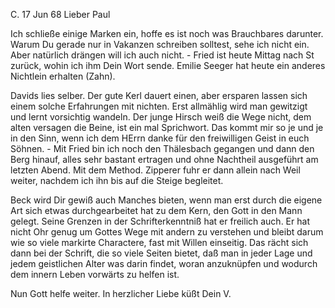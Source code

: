  C. 17 Jun 68
Lieber Paul

Ich schließe einige Marken ein, hoffe es ist noch was Brauchbares darunter. 
Warum Du gerade nur in Vakanzen schreiben solltest, sehe ich nicht ein. Aber natürlich drängen will ich auch nicht. - Fried ist heute Mittag nach St zurück, wohin ich ihm Dein Wort sende. Emilie Seeger hat heute ein anderes Nichtlein erhalten (Zahn).

Davids lies selber. Der gute Kerl dauert einen, aber ersparen lassen sich einem solche Erfahrungen mit nichten. Erst allmählig wird man gewitzigt und lernt vorsichtig wandeln. Der junge Hirsch weiß die Wege nicht, dem alten versagen die Beine, ist ein mal Sprichwort. Das kommt mir so je und je in den Sinn, wenn ich dem HErrn danke für den freiwilligen Geist in euch Söhnen. - Mit Fried bin ich noch den Thälesbach gegangen und dann den Berg hinauf, alles sehr bastant ertragen und ohne Nachtheil ausgeführt am letzten Abend. Mit dem Method. Zipperer fuhr er dann allein nach Weil weiter, nachdem ich ihn bis auf die Steige begleitet.

Beck wird Dir gewiß auch Manches bieten, wenn man erst durch die eigene Art sich etwas durchgearbeitet hat zu dem Kern, den Gott in den Mann gelegt. Seine Grenzen in der Schrifterkenntniß hat er freilich auch. Er hat nicht Ohr genug um Gottes Wege mit andern zu verstehen und bleibt darum wie so viele markirte Charactere, fast mit Willen einseitig. Das rächt sich dann bei der Schrift, die so viele Seiten bietet, daß man in jeder Lage und jedem geistlichen Alter was darin findet, woran anzuknüpfen und wodurch dem innern Leben vorwärts zu helfen ist.

Nun Gott helfe weiter. In herzlicher Liebe küßt
 Dein V.
